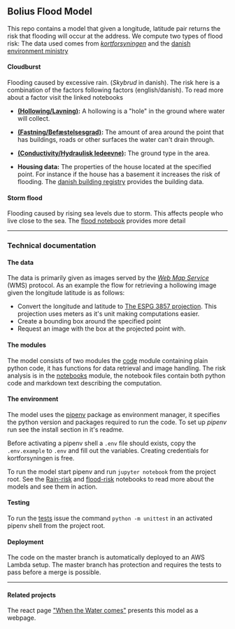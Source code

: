 ## Bolius Flood Model

This repo contains a model that given a longitude, latitude pair returns the
risk that flooding will occur at the address. We compute two types of flood risk:
The data used comes from [_kortforsyningen_][kortforsyningen] and the
[danish environment ministry][miljoegis]

#### Cloudburst

Flooding caused by excessive rain. (_Skybrud_ in danish). The
risk here is a combination of the factors following factors (english/danish).
To read more about a factor visit the linked notebooks

-   **[(Hollowing/Lavning)][hollowingnotebook]:** A hollowing is a "hole" in the
    ground where water will collect.

-   **[(Fastning/Befæstelsesgrad)][fastningnotebook]:** The amount of area
    around the point that has buildings, roads or other surfaces the water can't
    drain through.

-   **[(Conductivity/Hydraulisk ledeevne)][conductivitynotebook]:** The ground
    type in the area.


-   **Housing data:** The properties of the house located at the specified
    point. For instance if the house has a basement it increases the risk of
    flooding. The [danish building registry][bbr] provides the building data.

#### Storm flood

Flooding caused by rising sea levels due to storm. This affects people who live
close to the sea. The [flood notebook][floodnotebook] provides more detail

* * *

### Technical documentation

#### The data

The data is primarily given as images served by the [_Web Map Service_][wms]
(WMS) protocol. As an example the flow for retrieving a hollowing image given
the longitude latitude is as follows:

-   Convert the longitude and latitude to [The ESPG 3857 projection][espg]. This
    projection uses meters as it's unit making computations easier.
-   Create a bounding box around the specified point
-   Request an image with the box at the projected point with.

#### The modules

The model consists of two modules the [code](./code) module containing plain
python code, it has functions for data retrieval and image handling.
The risk analysis is in the [notebooks](./notebooks) module, the notebook files
contain both python code and markdown text describing the computation.

#### The environment

The model uses the [pipenv][pipenv] package as environment manager, it specifies
the python version and packages required to run the code. To set up _pipenv_ run
see the install section in it's readme.

Before activating a pipenv shell a `.env` file should exists, copy the
`.env.example` to `.env` and fill out the variables. Creating credentials for
kortforsyningen is free.

To run the model start pipenv and run `jupyter notebook` from the project root.
See the [Rain-risk][rainnotebook] and [flood-risk][floodnotebook] notebooks to
read more about the models and see them in action.

#### Testing

To run the [tests](./tests) issue the command `python -m unittest` in an activated
pipenv shell from the project root.

#### Deployment

The code on the master branch is automatically deployed to an AWS Lambda setup.
The master branch has protection and requires the tests to pass before a merge
is possible.

* * *

#### Related projects

The react page ["When the Water comes"](https://github.com/bolius/water_comes)
presents this model as a webpage.

<!-- Links -->

[kortforsyningen]: https://download.kortforsyningen.dk/content/geodataprodukter

[miljoegis]: https://www.klimatilpasning.dk/kommuner/kortlaegning/data-til-kortlaegning/

[hollowingnotebook]: ./notebooks/hollowing.ipynb

[fastningnotebook]: ./notebooks/fastning.ipynb

[conductivitynotebook]: ./notebooks/conductivity.ipynb

[floodnotebook]: ./notebooks/flood.ipynb

[rainnotebook]: ./notebooks/rain.ipynb

[bbr]: https://bbr.dk/forside

[wms]: https://en.wikipedia.org/wiki/Web_Map_Service

[espg]: https://epsg.io/3857

[pipenv]: https://github.com/pypa/pipenv

